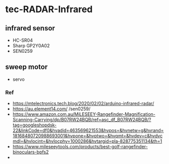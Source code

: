# tec-RADAR-Infrared

## infrared sensor
- HC-SR04
- Sharp GP2Y0A02
- SEN0259

## sweep motor
- servo



### Ref
- https://mtelectronics.tech.blog/2020/02/02/arduino-infrared-radar/
- https://au.element14.com/    /sen0259/
- https://www.amazon.com.au/MiLESEEY-Rangefinder-Magnification-Scanning-Carrying/dp/B07RW24BQB/ref=asc_df_B07RW24BQB/?tag=googleshopdsk-22&linkCode=df0&hvadid=463569621553&hvpos=&hvnetw=g&hvrand=18168480720988693001&hvpone=&hvptwo=&hvqmt=&hvdev=c&hvdvcmdl=&hvlocint=&hvlocphy=1000286&hvtargid=pla-828775351134&th=1
- https://www.mileseeytools.com/products/best-golf-rangefinder-binoculars-bpfs2
- 

